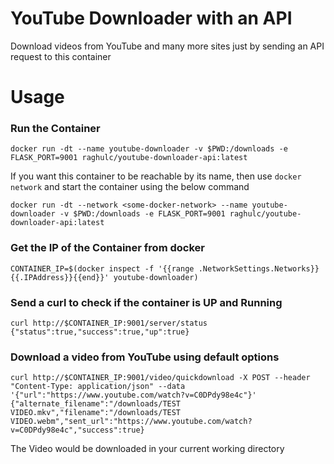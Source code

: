 # YouTube Downloader with an API
Download videos from YouTube and many more sites just by sending an API request to this container

# Usage

### Run the Container
`docker run -dt --name youtube-downloader -v $PWD:/downloads -e FLASK_PORT=9001 raghulc/youtube-downloader-api:latest`

If you want this container to be reachable by its name, then use `docker network` and start the container using the below command

`docker run -dt --network <some-docker-network> --name youtube-downloader -v $PWD:/downloads -e FLASK_PORT=9001 raghulc/youtube-downloader-api:latest`

### Get the IP of the Container from docker
`CONTAINER_IP=$(docker inspect -f '{{range .NetworkSettings.Networks}}{{.IPAddress}}{{end}}' youtube-downloader)`

### Send a curl to check if the container is UP and Running
```
curl http://$CONTAINER_IP:9001/server/status
{"status":true,"success":true,"up":true}
```

### Download a video from YouTube using default options
```
curl http://$CONTAINER_IP:9001/video/quickdownload -X POST --header "Content-Type: application/json" --data '{"url":"https://www.youtube.com/watch?v=C0DPdy98e4c"}'
{"alternate_filename":"/downloads/TEST VIDEO.mkv","filename":"/downloads/TEST VIDEO.webm","sent_url":"https://www.youtube.com/watch?v=C0DPdy98e4c","success":true}
```

The Video would be downloaded in your current working directory
